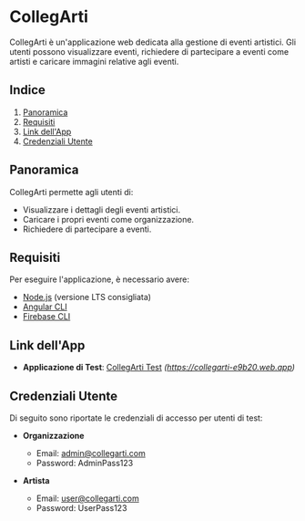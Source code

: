 # CollegArti

CollegArti è un'applicazione web dedicata alla gestione di eventi artistici. Gli utenti possono visualizzare eventi, richiedere di partecipare a eventi come artisti e caricare immagini relative agli eventi.

## Indice

1. [Panoramica](#panoramica)
2. [Requisiti](#requisiti)
3. [Link dell'App](#link-dellapp)
4. [Credenziali Utente](#credenziali-utente)

## Panoramica

CollegArti permette agli utenti di:
- Visualizzare i dettagli degli eventi artistici.
- Caricare i propri eventi come organizzazione.
- Richiedere di partecipare a eventi.

## Requisiti

Per eseguire l'applicazione, è necessario avere:
- [Node.js](https://nodejs.org/) (versione LTS consigliata)
- [Angular CLI](https://angular.io/cli)
- [Firebase CLI](https://firebase.google.com/docs/cli)

## Link dell'App

- **Applicazione di Test**: [CollegArti Test](#) *(https://collegarti-e9b20.web.app)*

## Credenziali Utente

Di seguito sono riportate le credenziali di accesso per utenti di test:

- **Organizzazione**  
  - Email: admin@collegarti.com  
  - Password: AdminPass123

- **Artista**  
  - Email: user@collegarti.com  
  - Password: UserPass123
